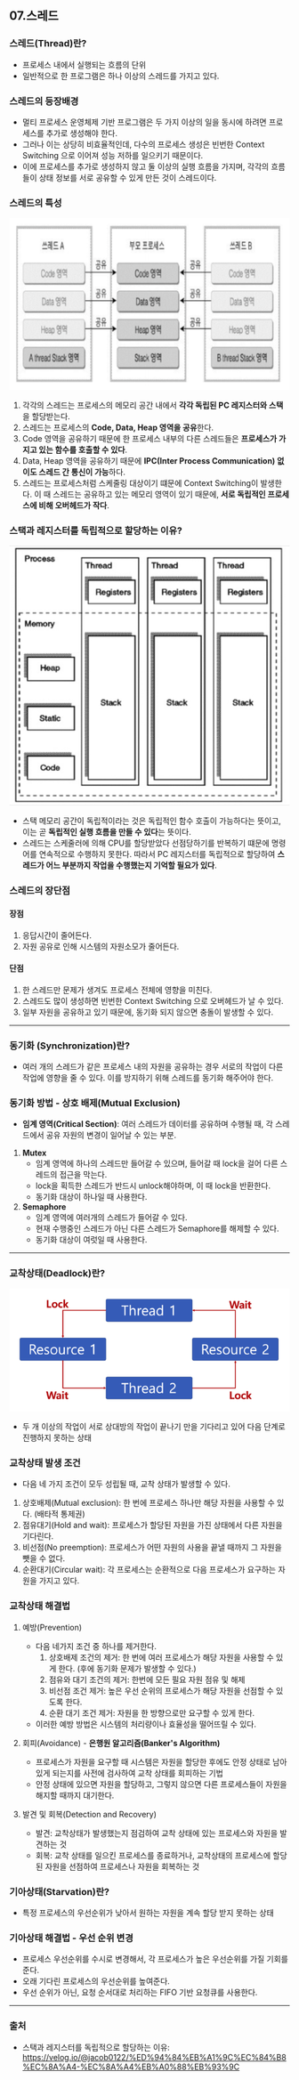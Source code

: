 ## 07.스레드
### 스레드(Thread)란?
- 프로세스 내에서 실행되는 흐름의 단위
- 일반적으로 한 프로그램은 하나 이상의 스레드를 가지고 있다.

### 스레드의 등장배경
- 멀티 프로세스 운영체제 기반 프로그램은 두 가지 이상의 일을 동시에 하려면 프로세스를 추가로 생성해야 한다.
- 그러나 이는 상당히 비효율적인데, 다수의 프로세스 생성은 빈번한 Context Switching 으로 이어져 성능 저하를 일으키기 때문이다.
- 이에 프로세스를 추가로 생성하지 않고 둘 이상의 실행 흐름을 가지며, 각각의 흐름들이 상태 정보를 서로 공유할 수 있게 만든 것이 스레드이다. 

### 스레드의 특성
![thread](./img/thread.png)
1. 각각의 스레드는 프로세스의 메모리 공간 내에서 **각각 독립된 PC 레지스터와 스택**을 할당받는다.
2. 스레드는 프로세스의 **Code, Data, Heap 영역을 공유**한다.
3. Code 영역을 공유하기 때문에 한 프로세스 내부의 다른 스레드들은 **프로세스가 가지고 있는 함수를 호출할 수 있다**. 
4. Data, Heap 영역을 공유하기 때문에 **IPC(Inter Process Communication) 없이도 스레드 간 통신이 가능**하다.
5. 스레드는 프로세스처럼 스케줄링 대상이기 떄문에 Context Switching이 발생한다. 이 때 스레드는 공유하고 있는 메모리 영역이 있기 때문에, **서로 독립적인 프로세스에 비해 오버헤드가 작다**.

### 스택과 레지스터를 독립적으로 할당하는 이유?
![threadStructure](./img/threadStructure.png)
- 스택 메모리 공간이 독립적이라는 것은 독립적인 함수 호출이 가능하다는 뜻이고, 이는 곧 **독립적인 실행 흐름을 만들 수 있다**는 뜻이다.
- 스레드는 스케줄러에 의해 CPU를 할당받았다 선점당하기를 반복하기 떄문에 명령어를 연속적으로 수행하지 못한다. 따라서 PC 레지스터를 독립적으로 할당하여 **스레드가 어느 부분까지 작업을 수행했는지 기억할 필요가 있다**.

### 스레드의 장단점
#### 장점
1. 응답시간이 줄어든다.
2. 자원 공유로 인해 시스템의 자원소모가 줄어든다.

#### 단점
1. 한 스레드만 문제가 생겨도 프로세스 전체에 영향을 미친다.
2. 스레드도 많이 생성하면 빈번한 Context Switching 으로 오버헤드가 날 수 있다.
3. 일부 자원을 공유하고 있기 때문에, 동기화 되지 않으면 충돌이 발생할 수 있다.
---
### 동기화 (Synchronization)란?
- 여러 개의 스레드가 같은 프로세스 내의 자원을 공유하는 경우 서로의 작업이 다른 작업에 영향을 줄 수 있다. 이를 방지하기 위해 스레드를 동기화 해주어야 한다.

### 동기화 방법 - 상호 배제(Mutual Exclusion)
- **임계 영역(Critical Section)**: 여러 스레드가 데이터를 공유하며 수행될 때, 각 스레드에서 공유 자원의 변경이 일어날 수 있는 부분.
1. **Mutex**
    - 임계 영역에 하나의 스레드만 들어갈 수 있으며, 들어갈 때 lock을 걸어 다른 스레드의 접근을 막는다.
    - lock을 획득한 스레드가 반드시 unlock해야하며, 이 때 lock을 반환한다.
    - 동기화 대상이 하나일 때 사용한다.
2. **Semaphore**
    - 임계 영역에 여러개의 스레드가 들어갈 수 있다.
    - 현재 수행중인 스레드가 아닌 다른 스레드가 Semaphore를 해제할 수 있다.
    - 동기화 대상이 여럿일 때 사용한다.
---
### 교착상태(Deadlock)란?
![Deadlock](./img/deadlock.png)
- 두 개 이상의 작업이 서로 상대방의 작업이 끝나기 만을 기다리고 있어 다음 단계로 진행하지 못하는 상태

### 교착상태 발생 조건
- 다음 네 가지 조건이 모두 성립될 때, 교착 상태가 발생할 수 있다.
1. 상호배제(Mutual exclusion): 한 번에 프로세스 하나만 해당 자원을 사용할 수 있다. (배타적 통제권)
2. 점유대기(Hold and wait): 프로세스가 할당된 자원을 가진 상태에서 다른 자원을 기다린다.
3. 비선점(No preemption): 프로세스가 어떤 자원의 사용을 끝낼 때까지 그 자원을 뺏을 수 없다.
4. 순환대기(Circular wait): 각 프로세스는 순환적으로 다음 프로세스가 요구하는 자원을 가지고 있다.

### 교착상태 해결법
1. 예방(Prevention)
   - 다음 네가지 조건 중 하나를 제거한다.
     1. 상호배제 조건의 제거: 한 번에 여러 프로세스가 해당 자원을 사용할 수 있게 한다. (후에 동기화 문제가 발생할 수 있다.)
     2. 점유와 대기 조건의 제거: 한번에 모든 필요 자원 점유 및 해제
     3. 비선점 조건 제거: 높은 우선 순위의 프로세스가 해당 자원을 선점할 수 있도록 한다.
     4. 순환 대기 조건 제거: 자원을 한 방향으로만 요구할 수 있게 한다.
   - 이러한 예방 방법은 시스템의 처리량이나 효율성을 떨어뜨릴 수 있다.


2. 회피(Avoidance) - **은행원 알고리즘(Banker's Algorithm)**
   - 프로세스가 자원을 요구할 때 시스템은 자원을 할당한 후에도 안정 상태로 남아있게 되는지를 사전에 검사하여 교착 상태를 회피하는 기법
   - 안정 상태에 있으면 자원을 할당하고, 그렇지 않으면 다른 프로세스들이 자원을 해지할 때까지 대기한다.


3. 발견 및 회복(Detection and Recovery)
   - 발견: 교착상태가 발생했는지 점검하여 교착 상태에 있는 프로세스와 자원을 발견하는 것
   - 회복: 교착 상태를 일으킨 프로세스를 종료하거나, 교착상태의 프로세스에 할당된 자원을 선점하여 프로세스나 자원을 회복하는 것


### 기아상태(Starvation)란?
- 특정 프로세스의 우선순위가 낮아서 원하는 자원을 계속 할당 받지 못하는 상태

### 기아상태 해결법 - 우선 순위 변경
- 프로세스 우선순위를 수시로 변경해서, 각 프로세스가 높은 우선순위를 가질 기회를 준다.
- 오래 기다린 프로세스의 우선순위를 높여준다.
- 우선 순위가 아닌, 요청 순서대로 처리하는 FIFO 기반 요청큐를 사용한다.
---
### 출처
- 스택과 레지스터를 독립적으로 할당하는 이유: https://velog.io/@jacob0122/%ED%94%84%EB%A1%9C%EC%84%B8%EC%8A%A4-%EC%8A%A4%EB%A0%88%EB%93%9C